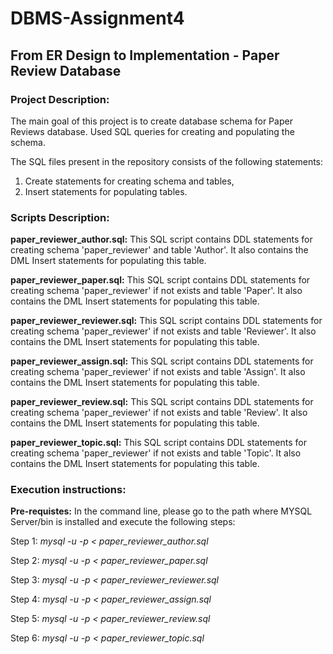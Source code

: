 # DBMS-Assignment4
## From ER Design to Implementation - Paper Review Database

### **Project Description:**

The main goal of this project is to create database schema for Paper Reviews database.
Used SQL queries for creating and populating the schema.

The SQL files present in the repository consists of the following statements:

1. Create statements for creating schema and tables,  
2. Insert statements for populating tables.

### **Scripts Description:**

**paper_reviewer_author.sql:** This SQL script contains DDL statements for creating schema 'paper_reviewer' and table 'Author'. It also contains the DML Insert statements for populating this table.

**paper_reviewer_paper.sql:** This SQL script contains DDL statements for creating schema 'paper_reviewer' if not exists and table 'Paper'. It also contains the DML Insert statements for populating this table.

**paper_reviewer_reviewer.sql:** This SQL script contains DDL statements for creating schema 'paper_reviewer' if not exists and table 'Reviewer'. It also contains the DML Insert statements for populating this table.

**paper_reviewer_assign.sql:** This SQL script contains DDL statements for creating schema 'paper_reviewer' if not exists and table 'Assign'. It also contains the DML Insert statements for populating this table.

**paper_reviewer_review.sql:** This SQL script contains DDL statements for creating schema 'paper_reviewer' if not exists and table 'Review'. It also contains the DML Insert statements for populating this table.

**paper_reviewer_topic.sql:** This SQL script contains DDL statements for creating schema 'paper_reviewer' if not exists and table 'Topic'. It also contains the DML Insert statements for populating this table.

### **Execution instructions:**

**Pre-requistes:**  In the command line, please go to the path where MYSQL Server/bin is installed and execute the following steps:

Step 1: *mysql -u <username> -p < paper_reviewer_author.sql*

Step 2: *mysql -u <username> -p < paper_reviewer_paper.sql*

Step 3: *mysql -u <username> -p < paper_reviewer_reviewer.sql*

Step 4: *mysql -u <username> -p < paper_reviewer_assign.sql*

Step 5: *mysql -u <username> -p < paper_reviewer_review.sql*

Step 6: *mysql -u <username> -p < paper_reviewer_topic.sql*
